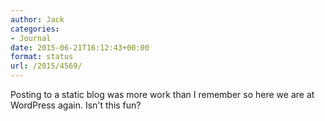 ```yaml
---
author: Jack
categories:
- Journal
date: 2015-06-21T16:12:43+00:00
format: status
url: /2015/4569/
---
```


Posting to a static blog was more work than I remember so here we are at WordPress again. Isn't this fun?